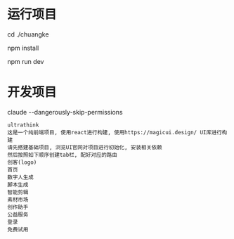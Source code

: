 # 运行项目
cd ./chuangke

npm install

npm run dev

# 开发项目
claude --dangerously-skip-permissions
```text
ultrathink
这是一个纯前端项目, 使用react进行构建, 使用https://magicui.design/ UI库进行构建
请先搭建基础项目, 浏览UI官网对项目进行初始化, 安装相关依赖
然后按照如下顺序创建tab栏, 配好对应的路由
创客(logo)
首页
数字人生成
脚本生成
智能剪辑
素材市场
创作助手
公益服务
登录
免费试用
```
